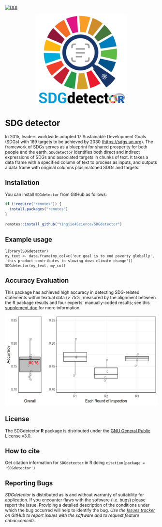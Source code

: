 [![DOI](https://zenodo.org/badge/431620191.svg)](https://zenodo.org/badge/latestdoi/431620191)

<p align="center">
  <img src="/docs/images/SDG_detector.png" width="300" height="300"/>
</p>

# SDG detector

In 2015, leaders worldwide adopted 17 Sustainable Development Goals (SDGs) with 169 targets to be achieved by 2030 (https://sdgs.un.org). The framework of SDGs serves as a blueprint for shared prosperity for both people and the earth. `SDGdetector` identifies both direct and indirect expressions of SDGs and associated targets in chunks of text. It takes a data frame with a specified column of text to process as inputs, and outputs a data frame with original columns plus matched SDGs and targets.

## Installation

You can install `SDGdetector` from GitHub as follows:

``` r
if (!require("remotes")) {
  install.packages("remotes")
}

remotes::install_github("Yingjie4Science/SDGdetector")
```    
    
## Example usage

    library(SDGdetector)
    my_text <- data.frame(my_col=c('our goal is to end poverty globally', 'this product contributes to slowing down climate change'))
    SDGdetector(my_text, my_col)



## Accuracy Evaluation

This package has achieved high accuracy in detecting SDG-related statements within textual data (> 75%, measured by the alignment between the R package results and four experts' manually-coded results; see this [supplement doc](https://docs.google.com/document/d/1mEjlyu17JZUIphL4VeVrGr4txKBu5jJObzRtJO7G6dg/edit?usp=sharing) for more information.

<p align="center">
  <img src="/docs/images/Inspection_Accuracy.png" height="300"/>
</p>


## License

The SDGdetector **R** package is distributed under the [GNU General Public License v3.0](https://www.gnu.org/licenses/gpl-3.0.en.html).


## How to cite

Get citation information for `SDGdetector` in R doing
    `citation(package = 'SDGdetector')`


## Reporting Bugs

*SDGdetector* is distributed as is and without warranty of suitability for application. If you encounter flaws with the software (i.e. bugs) please report the issue. Providing a detailed description of the conditions under which the bug occurred will help to identify the bug. *Use the [Issues tracker](https://github.com/Yingjie4Science/SDGdetector/issues) on GitHub to report issues with the software and to request feature enhancements.* 

